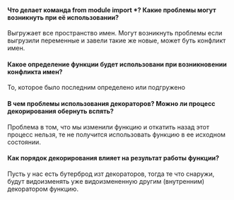 #### Что делает команда from module import *? Какие проблемы могут возникнуть при её использовании?

Выгружает все пространство имен. Могут возникнуть проблемы если выгрузили переменные и завели такие же новые, может буть конфликт имен.

#### Какое определение функции будет использовани при возникновении конфликта имен?
То, которое было последним определено или подгружено

#### В чем проблемы использования декораторов? Можно ли процесс декорирования обернуть вспять?
Проблема в том, что мы изменили функцию и откатить назад этот процесс нельзя, те не получится использовать функцию в ее исходном состоянии.

#### Как порядок декорирования влияет на результат работы функции?
Пусть у нас есть бутерброд изт декораторов, тогда те что снаружи, будут видоизменять уже видоизмененную другим (внутренним) декоратором функцию.
